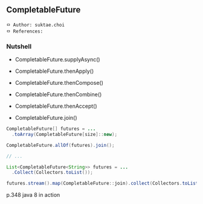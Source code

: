 ## CompletableFuture<T>

```
ㅁ Author: suktae.choi
ㅁ References:
```

### Nutshell
- CompletableFuture.supplyAsync()
- CompletableFuture.thenApply()

- CompletableFuture.thenCompose()
- CompletableFuture.thenCombine()

- CompletableFuture.thenAccept()

- CompletableFuture.join()

```java
CompletableFuture[] futures = ...
  .toArray(CompletableFuture[size]::new);

CompletableFuture.allOf(futures).join();

// ...

List<CompletableFuture<String>> futures = ...
  .Collect(Collectors.toList());

futures.stream().map(CompletableFuture::join).collect(Collectors.toList());
```




 p.348 java 8 in action
